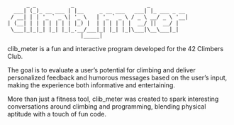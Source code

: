 ```plaintext
      _ _           _                       _            
  ___| (_)_ __ ___ | |__     _ __ ___   ___| |_ ___ _ __ 
 / __| | | '_ ` _ \| '_ \   | '_ ` _ \ / _ \ __/ _ \ '__|
| (__| | | | | | | | |_) |  | | | | | |  __/ ||  __/ |   
 \___|_|_|_| |_| |_|_.__/___|_| |_| |_|\___|\__\___|_|   
                       |_____|                           
```

clib_meter is a fun and interactive program developed for the 42 Climbers Club.

The goal is to evaluate a user’s potential for climbing and deliver personalized feedback and humorous messages based on the user’s input, making the experience both informative and entertaining.

More than just a fitness tool, clib_meter was created to spark interesting conversations around climbing and programming, blending physical aptitude with a touch of fun code.
